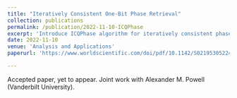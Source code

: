 ```yaml
---
title: "Iteratively Consistent One-Bit Phase Retrieval"
collection: publications
permalink: /publication/2022-11-10-ICQPhase
excerpt: 'Introduce ICQPhase algorithm for iteratively consistent phase retrieval. Prove simple error bounds and provide experimental results for rate of convergence.'
date: 2022-11-10
venue: 'Analysis and Applications'
paperurl: 'https://www.worldscientific.com/doi/pdf/10.1142/S0219530522400127'

---
```

Accepted paper, yet to appear. Joint work with Alexander M. Powell (Vanderbilt University).
